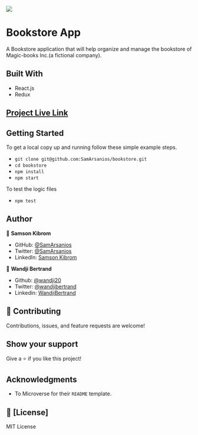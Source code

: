 ![](https://img.shields.io/badge/Microverse-blueviolet)

# Bookstore App

A Bookstore application that will help organize and manage the bookstore of Magic-books Inc.(a fictional company).
<!-- ![](./docs/screenshot.png) -->

## Built With

- React.js
- Redux

## [Project Live Link](https://sam-wan-bookstore.herokuapp.com)

## Getting Started

To get a local copy up and running follow these simple example steps.

- `git clone git@github.com:SamArsanios/bookstore.git`
- `cd bookstore`
- `npm install`
- `npm start`

To test the logic files

- `npm test`

## Author

👤 **Samson Kibrom**

- GitHub: [@SamArsanios](https://github.com/SamArsanios)
- Twitter: [@SamArsanios](https://twitter.com/SamArsanios)
- LinkedIn: [Samson Kibrom](https://www.linkedin.com/in/samson-kibrom/)

👤 **Wandji Bertrand**

- Github: [@wandji20](https://github.com/wandji20)
- Twitter: [@wandjibertrand](https://twitter.com/wandjibertrand)
- Linkedin: [WandjiBertrand](https://www.linkedin.com/in/wandji-bertrand/)

## 🤝 Contributing

Contributions, issues, and feature requests are welcome!

## Show your support

Give a ⭐️ if you like this project!

## Acknowledgments

- To Microverse for their `README` template.

## 📝 [License]

MIT License
